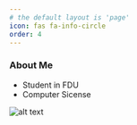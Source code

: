 ```yaml
---
# the default layout is 'page'
icon: fas fa-info-circle
order: 4
---
```


### About Me
* Student in FDU
* Computer Sicense

![alt text](https://raw.githubusercontent.com/huazZeng/huazZeng.github.io/main/_posts/img/HHM-parameter./back.png)


